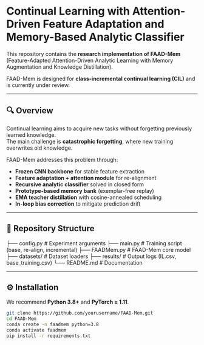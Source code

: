 # Continual Learning with Attention-Driven Feature Adaptation and Memory-Based Analytic Classifier

This repository contains the **research implementation of FAAD-Mem**  
(Feature-Adapted Attention-Driven Analytic Learning with Memory Augmentation and Knowledge Distillation).  

FAAD-Mem is designed for **class-incremental continual learning (CIL)** and is currently under review.  

---

## 🔍 Overview
Continual learning aims to acquire new tasks without forgetting previously learned knowledge.  
The main challenge is **catastrophic forgetting**, where new training overwrites old knowledge.  

FAAD-Mem addresses this problem through:
- **Frozen CNN backbone** for stable feature extraction  
- **Feature adaptation + attention module** for re-alignment  
- **Recursive analytic classifier** solved in closed form  
- **Prototype-based memory bank** (exemplar-free replay)  
- **EMA teacher distillation** with cosine-annealed scheduling  
- **In-loop bias correction** to mitigate prediction drift  

---

## 📂 Repository Structure
├── config.py # Experiment arguments
├── main.py # Training script (base, re-align, incremental)
├── FAADMem.py # FAAD-Mem core model
├── datasets/ # Dataset loaders
├── results/ # Output logs (IL.csv, base_training.csv)
└── README.md # Documentation


---

## ⚙️ Installation

We recommend **Python 3.8+** and **PyTorch ≥ 1.11**.

```bash
git clone https://github.com/yourusername/FAAD-Mem.git
cd FAAD-Mem
conda create -n faadmem python=3.8
conda activate faadmem
pip install -r requirements.txt

